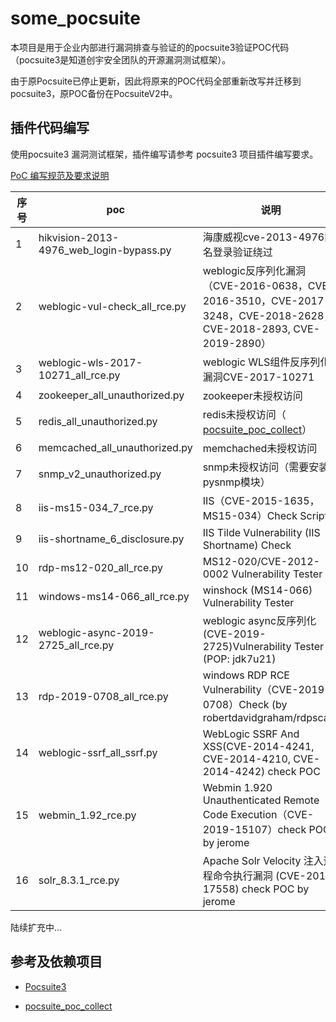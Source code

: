 # some_pocsuite

本项目是用于企业内部进行漏洞排查与验证的的pocsuite3验证POC代码（pocsuite3是知道创宇安全团队的开源漏洞测试框架）。

由于原Pocsuite已停止更新，因此将原来的POC代码全部重新改写并迁移到pocsuite3，原POC备份在PocsuiteV2中。

## 插件代码编写

使用pocsuite3 漏洞测试框架，插件编写请参考 pocsuite3 项目插件编写要求。

[PoC 编写规范及要求说明](https://github.com/knownsec/pocsuite3/blob/master/docs/CODING.md)

| 序号 | poc                                     | 说明                                                         |
| ---- | --------------------------------------- | ------------------------------------------------------------ |
| 1    | hikvision-2013-4976_web_login-bypass.py | 海康威视cve-2013-4976匿名登录验证绕过                        |
| 2    | weblogic-vul-check_all_rce.py           | weblogic反序列化漏洞（CVE-2016-0638，CVE-2016-3510，CVE-2017-3248，CVE-2018-2628，CVE-2018-2893, CVE-2019-2890） |
| 3    | weblogic-wls-2017-10271_all_rce.py      | weblogic WLS组件反序列化漏洞CVE-2017-10271                   |
| 4    | zookeeper_all_unauthorized.py           | zookeeper未授权访问                                          |
| 5    | redis_all_unauthorized.py               | redis未授权访问（ [pocsuite_poc_collect](https://github.com/njcx/pocsuite_poc_collect)） |
| 6    | memcached_all_unauthorized.py           | memchached未授权访问                                         |
| 7    | snmp_v2_unauthorized.py                 | snmp未授权访问（需要安装pysnmp模块）                         |
| 8    | iis-ms15-034_7_rce.py                   | IIS（CVE-2015-1635，MS15-034）Check Script                   |
| 9    | iis-shortname_6_disclosure.py           | IIS Tilde Vulnerability (IIS Shortname) Check                |
| 10   | rdp-ms12-020_all_rce.py                 | MS12-020/CVE-2012-0002 Vulnerability Tester                  |
| 11   | windows-ms14-066_all_rce.py             | winshock (MS14-066) Vulnerability Tester                     |
| 12   | weblogic-async-2019-2725_all_rce.py     | weblogic async反序列化(CVE-2019-2725)Vulnerability Tester (POP: jdk7u21) |
| 13   | rdp-2019-0708_all_rce.py                | windows RDP RCE Vulnerability（CVE-2019-0708）Check (by  robertdavidgraham/rdpscan) |
| 14   | weblogic-ssrf_all_ssrf.py               | WebLogic SSRF And XSS(CVE-2014-4241, CVE-2014-4210, CVE-2014-4242) check POC |
| 15   | webmin_1.92_rce.py               | Webmin 1.920 Unauthenticated Remote Code Execution（CVE-2019-15107）check POC by jerome |
| 16   | solr_8.3.1_rce.py               | Apache Solr Velocity 注入远程命令执行漏洞 (CVE-2019-17558) check POC by jerome |



陆续扩充中...

## 参考及依赖项目

- [Pocsuite3](https://github.com/knownsec/pocsuite3/)

- [pocsuite_poc_collect](https://github.com/njcx/pocsuite_poc_collect)

